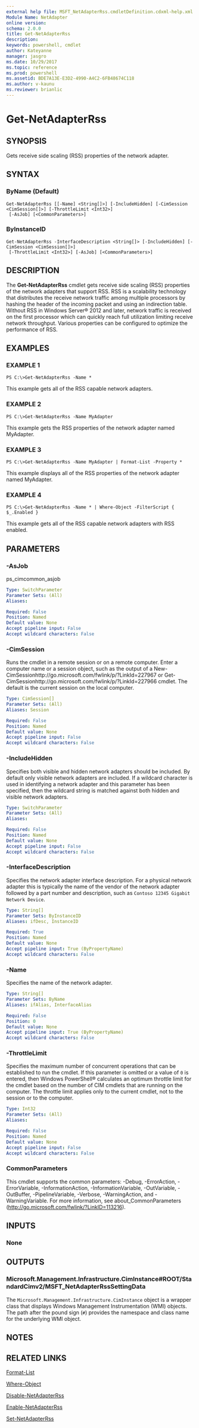 ```yaml
---
external help file: MSFT_NetAdapterRss.cmdletDefinition.cdxml-help.xml
Module Name: NetAdapter
online version: 
schema: 2.0.0
title: Get-NetAdapterRss
description: 
keywords: powershell, cmdlet
author: Kateyanne
manager: jasgro
ms.date: 10/29/2017
ms.topic: reference
ms.prod: powershell
ms.assetid: BDE7A13E-E3D2-4990-A4C2-6FB48674C118
ms.author: v-kaunu
ms.reviewer: brianlic
---
```


# Get-NetAdapterRss

## SYNOPSIS
Gets receive side scaling (RSS) properties of the network adapter.

## SYNTAX

### ByName (Default)
```
Get-NetAdapterRss [[-Name] <String[]>] [-IncludeHidden] [-CimSession <CimSession[]>] [-ThrottleLimit <Int32>]
 [-AsJob] [<CommonParameters>]
```

### ByInstanceID
```
Get-NetAdapterRss -InterfaceDescription <String[]> [-IncludeHidden] [-CimSession <CimSession[]>]
 [-ThrottleLimit <Int32>] [-AsJob] [<CommonParameters>]
```

## DESCRIPTION
The **Get-NetAdapterRss** cmdlet gets receive side scaling (RSS) properties of the network adapters that support RSS.
RSS is a scalability technology that distributes the receive network traffic among multiple processors by hashing the header of the incoming packet and using an indirection table.
Without RSS in Windows Server® 2012 and later, network traffic is received on the first processor which can quickly reach full utilization limiting receive network throughput.
Various properties can be configured to optimize the performance of RSS.

## EXAMPLES

### EXAMPLE 1
```
PS C:\>Get-NetAdapterRss -Name *
```

This example gets all of the RSS capable network adapters.

### EXAMPLE 2
```
PS C:\>Get-NetAdapterRss -Name MyAdapter
```

This example gets the RSS properties of the network adapter named MyAdapter.

### EXAMPLE 3
```
PS C:\>Get-NetAdapterRss -Name MyAdapter | Format-List -Property *
```

This example displays all of the RSS properties of the network adapter named MyAdapter.

### EXAMPLE 4
```
PS C:\>Get-NetAdapterRss -Name * | Where-Object -FilterScript { $_.Enabled }
```

This example gets all of the RSS capable network adapters with RSS enabled.

## PARAMETERS

### -AsJob
ps_cimcommon_asjob

```yaml
Type: SwitchParameter
Parameter Sets: (All)
Aliases: 

Required: False
Position: Named
Default value: None
Accept pipeline input: False
Accept wildcard characters: False
```

### -CimSession
Runs the cmdlet in a remote session or on a remote computer.
Enter a computer name or a session object, such as the output of a New-CimSessionhttp://go.microsoft.com/fwlink/p/?LinkId=227967 or Get-CimSessionhttp://go.microsoft.com/fwlink/p/?LinkId=227966 cmdlet.
The default is the current session on the local computer.

```yaml
Type: CimSession[]
Parameter Sets: (All)
Aliases: Session

Required: False
Position: Named
Default value: None
Accept pipeline input: False
Accept wildcard characters: False
```

### -IncludeHidden
Specifies both visible and hidden network adapters should be included.
By default only visible network adapters are included.
If a wildcard character is used in identifying a network adapter and this parameter has been specified, then the wildcard string is matched against both hidden and visible network adapters.

```yaml
Type: SwitchParameter
Parameter Sets: (All)
Aliases: 

Required: False
Position: Named
Default value: None
Accept pipeline input: False
Accept wildcard characters: False
```

### -InterfaceDescription
Specifies the network adapter interface description.
For a physical network adapter this is typically the name of the vendor of the network adapter followed by a part number and description, such as `Contoso 12345 Gigabit Network Device`.

```yaml
Type: String[]
Parameter Sets: ByInstanceID
Aliases: ifDesc, InstanceID

Required: True
Position: Named
Default value: None
Accept pipeline input: True (ByPropertyName)
Accept wildcard characters: False
```

### -Name
Specifies the name of the network adapter.

```yaml
Type: String[]
Parameter Sets: ByName
Aliases: ifAlias, InterfaceAlias

Required: False
Position: 0
Default value: None
Accept pipeline input: True (ByPropertyName)
Accept wildcard characters: False
```

### -ThrottleLimit
Specifies the maximum number of concurrent operations that can be established to run the cmdlet.
If this parameter is omitted or a value of `0` is entered, then Windows PowerShell® calculates an optimum throttle limit for the cmdlet based on the number of CIM cmdlets that are running on the computer.
The throttle limit applies only to the current cmdlet, not to the session or to the computer.

```yaml
Type: Int32
Parameter Sets: (All)
Aliases: 

Required: False
Position: Named
Default value: None
Accept pipeline input: False
Accept wildcard characters: False
```

### CommonParameters
This cmdlet supports the common parameters: -Debug, -ErrorAction, -ErrorVariable, -InformationAction, -InformationVariable, -OutVariable, -OutBuffer, -PipelineVariable, -Verbose, -WarningAction, and -WarningVariable. For more information, see about_CommonParameters (http://go.microsoft.com/fwlink/?LinkID=113216).

## INPUTS

### None

## OUTPUTS

### Microsoft.Management.Infrastructure.CimInstance#ROOT/StandardCimv2/MSFT_NetAdapterRssSettingData
The `Microsoft.Management.Infrastructure.CimInstance` object is a wrapper class that displays Windows Management Instrumentation (WMI) objects.
The path after the pound sign (`#`) provides the namespace and class name for the underlying WMI object.

## NOTES

## RELATED LINKS

[Format-List](https://go.microsoft.com/fwlink/p/?LinkID=113302)

[Where-Object](https://go.microsoft.com/fwlink/p/?LinkID=113423)

[Disable-NetAdapterRss](./Disable-NetAdapterRss.md)

[Enable-NetAdapterRss](./Enable-NetAdapterRss.md)

[Set-NetAdapterRss](./Set-NetAdapterRss.md)

